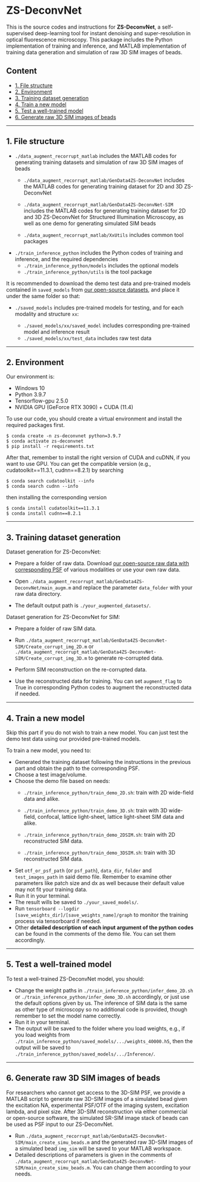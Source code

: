 <h1> ZS-DeconvNet </h1>

This is the source codes and instructions for <b>ZS-DeconvNet</b>, a self-supervised deep-learning tool for instant denoising and super-resolution in optical fluorescence microscopy. This package includes the Python implementation of training and inference, and MATLAB implementation of training data generation and simulation of raw 3D SIM images of beads.

<h2> Content </h2>

<ul>
  <li><a href="#File structure">1. File structure</a></li>
  <li><a href="#Environment">2. Environment</a></li>
  <li><a href="#Data Pre-processing">3. Training dataset generation</a></li>
  <li><a href="#Implementation of Python code1">4. Train a new model</a></li>
  <li><a href="#Implementation of Python code2">5. Test a well-trained model</a></li>
  <li><a href="#Simu 3D SIM">6. Generate raw 3D SIM images of beads</a></li>
</ul>

<hr>

<h2 id="File structure">1. File structure</h2>

- <code>./data_augment_recorrupt_matlab</code> includes the MATLAB codes for generating training datasets and simulation of raw 3D SIM images of beads
  + `./data_augment_recorrupt_matlab/GenData4ZS-DeconvNet` includes the MATLAB codes for generating training dataset for 2D and 3D ZS-DeconvNet
  
  + `./data_augment_recorrupt_matlab/GenData4ZS-DeconvNet-SIM` includes the MATLAB codes for generating training dataset for 2D and 3D ZS-DeconvNet for Structured Illumination Microscopy, as well as one demo for generating simulated SIM beads
  
  + `./data_augment_recorrupt_matlab/XxUtils` includes common tool packages
- <code>./train_inference_python</code> includes the Python codes of training and inference, and the required dependencies
  - <code>./train_inference_python/models</code> includes the optional models
  - <code>./train_inference_python/utils</code> is the tool package

It is recommended to download the demo test data and pre-trained models contained in `saved_models` from [our open-source datasets](https://drive.google.com/drive/folders/1XAOuLYXYFCxlElRwvik_fs7TqZlRixGv?usp=sharing), and place it under the same folder so that:

+ `./saved_models` includes pre-trained models for testing, and for each modality and structure `xx`:
  
  - `./saved_models/xx/saved_model` includes corresponding pre-trained model and inference result
  - `./saved_models/xx/test_data` includes raw test data

<hr>

<h2 id="Environment">2. Environment</h2>

Our environment is:

- Windows 10
- Python 3.9.7
- Tensorflow-gpu 2.5.0
- NVIDIA GPU (GeForce RTX 3090) + CUDA (11.4)

To use our code, you should create a virtual environment and install the required packages first.

```
$ conda create -n zs-deconvnet python=3.9.7 
$ conda activate zs-deconvnet
$ pip install -r requirements.txt
```

After that, remember to install the right version of CUDA and cuDNN, if you want to use GPU. You can get the compatible version (e.g., cudatoolkit==11.3.1, cudnn==8.2.1) by searching

```
$ conda search cudatoolkit --info
$ conda search cudnn --info
```

then installing the corresponding version

```
$ conda install cudatoolkit==11.3.1
$ conda install cudnn==8.2.1
```

<hr>

<h2 id="Data pre-processing">3. Training dataset generation</h2>

Dataset generation for ZS-DeconvNet:

+ Prepare a folder of raw data. Download [our open-source raw data with corresponding PSF](https://www.zenodo.org/record/7261163) of various modalities or use your own raw data. 

+ Open `./data_augment_recorrupt_matlab/GenData4ZS-DeconvNet/main_augm.m` and replace the parameter `data_folder` with your raw data directory. 

+ The default output path is `./your_augmented_datasets/`.

Dataset generation for ZS-DeconvNet for SIM:

+ Prepare a folder of raw SIM data.

+ Run `./data_augment_recorrupt_matlab/GenData4ZS-DeconvNet-SIM/Create_corrupt_img_2D.m` or `./data_augment_recorrupt_matlab/GenData4ZS-DeconvNet-SIM/Create_corrupt_img_3D.m` to generate re-corrupted data.

+ Perform SIM reconstruction on the re-corrupted data.

+ Use the reconstructed data for training. You can set `augment_flag` to True in corresponding Python codes to augment the reconstructed data if needed.

<hr>

<h2  id="Implementation of Python code1">4. Train a new model</h2>

Skip this part if you do not wish to train a new model. You can just test the demo test data using our provided pre-trained models. 

To train a new model, you need to:

+ Generated the training dataset following the instructions in the previous part and obtain the path to the corresponding PSF.
+ Choose a test image/volume.
+ Choose the demo file based on needs:
  + `./train_inference_python/train_demo_2D.sh`: train with 2D wide-field data and alike.
  
  + `./train_inference_python/train_demo_3D.sh`: train with 3D wide-field, confocal, lattice light-sheet, lattice light-sheet SIM data and alike.
  
  + `./train_inference_python/train_demo_2DSIM.sh`: train with 2D reconstructed SIM data.
  
  + `./train_inference_python/train_demo_3DSIM.sh`: train with 3D reconstructed SIM data.
+ Set `otf_or_psf_path` (or `psf_path`), `data_dir`, `folder` and `test_images_path` in said demo file. Remember to examine other parameters like patch size and dx as well because their default value may not fit your training data.
+ Run it in your terminal.
+ The result wills be saved to <code>./your_saved_models/</code>.
+ Run <code>tensorboard --logdir [save_weights_dir]/[save_weights_name]/graph</code> to monitor the training process via tensorboard if needed.
+ Other **detailed description of each input argument of the python codes** can be found in the comments of the demo file. You can set them accordingly.

<hr>

<h2  id="Implementation of Python code1">5. Test a well-trained model</h2>

To test a well-trained ZS-DeconvNet model, you should:

+ Change the weight paths in <code>./train_inference_python/infer_demo_2D.sh</code> or <code>./train_inference_python/infer_demo_3D.sh</code> accordingly, or just use the default options given by us. The inference of SIM data is the same as other type of microscopy so no additional code is provided, though remember to set the model name correctly.
+ Run it in your terminal.
+ The output will be saved to the folder where you load weights, e.g., if you load weights from <code>./train_inference_python/saved_models/.../weights_40000.h5</code>, then the output will be saved to <code>./train_inference_python/saved_models/.../Inference/</code>.

<hr>

<h2  id="Simu 3D SIM">6. Generate raw 3D SIM images of beads</h2>

For researchers who cannot get access to the 3D-SIM PSF, we provide a MATLAB script to generate raw 3D-SIM images of a simulated bead given the excitation NA, experimental PSF/OTF of the imaging system, excitation lambda, and pixel size. After 3D-SIM reconstruction via either commercial or open-source software, the simulated SR-SIM image stack of beads can be used as PSF input to our ZS-DeconvNet.

+ Run `./data_augment_recorrupt_matlab/GenData4ZS-DeconvNet-SIM/main_create_simu_beads.m` and the generated raw 3D-SIM images of a simulated bead `img_sim` will be saved to your MATLAB workspace. 
+ Detailed descriptions of parameters is given in the comments of `./data_augment_recorrupt_matlab/GenData4ZS-DeconvNet-SIM/main_create_simu_beads.m`. You can change them according to your needs.